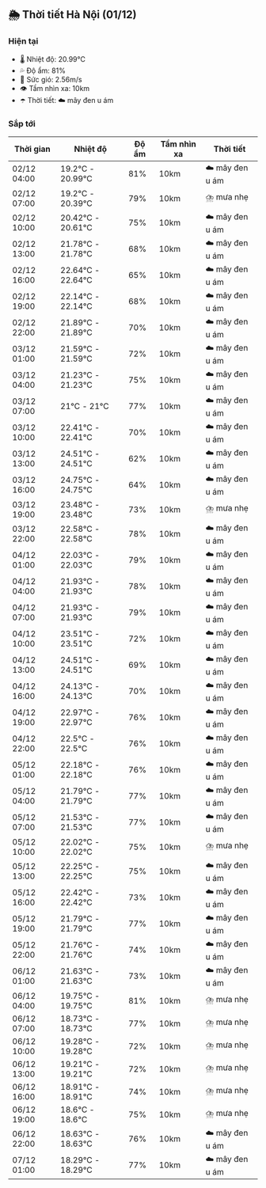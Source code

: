 ## 🌦️ Thời tiết Hà Nội (01/12)

### Hiện tại

- 🌡️ Nhiệt độ: 20.99℃
- 💦 Độ ẩm: 81%
- 💨 Sức gió: 2.56m/s
- 👁️ Tầm nhìn xa: 10km
- ☂️ Thời tiết: ☁️ mây đen u ám

### Sắp tới

| Thời gian | Nhiệt độ | Độ ẩm | Tầm nhìn xa | Thời tiết |
| --- | --- | --- | --- | --- |
| 02/12 04:00 | 19.2℃ - 20.99℃ | 81% | 10km | ☁️ mây đen u ám |
| 02/12 07:00 | 19.2℃ - 20.39℃ | 79% | 10km | ⛈️ mưa nhẹ |
| 02/12 10:00 | 20.42℃ - 20.61℃ | 75% | 10km | ☁️ mây đen u ám |
| 02/12 13:00 | 21.78℃ - 21.78℃ | 68% | 10km | ☁️ mây đen u ám |
| 02/12 16:00 | 22.64℃ - 22.64℃ | 65% | 10km | ☁️ mây đen u ám |
| 02/12 19:00 | 22.14℃ - 22.14℃ | 68% | 10km | ☁️ mây đen u ám |
| 02/12 22:00 | 21.89℃ - 21.89℃ | 70% | 10km | ☁️ mây đen u ám |
| 03/12 01:00 | 21.59℃ - 21.59℃ | 72% | 10km | ☁️ mây đen u ám |
| 03/12 04:00 | 21.23℃ - 21.23℃ | 75% | 10km | ☁️ mây đen u ám |
| 03/12 07:00 | 21℃ - 21℃ | 77% | 10km | ☁️ mây đen u ám |
| 03/12 10:00 | 22.41℃ - 22.41℃ | 70% | 10km | ☁️ mây đen u ám |
| 03/12 13:00 | 24.51℃ - 24.51℃ | 62% | 10km | ☁️ mây đen u ám |
| 03/12 16:00 | 24.75℃ - 24.75℃ | 64% | 10km | ☁️ mây đen u ám |
| 03/12 19:00 | 23.48℃ - 23.48℃ | 73% | 10km | ⛈️ mưa nhẹ |
| 03/12 22:00 | 22.58℃ - 22.58℃ | 78% | 10km | ☁️ mây đen u ám |
| 04/12 01:00 | 22.03℃ - 22.03℃ | 79% | 10km | ☁️ mây đen u ám |
| 04/12 04:00 | 21.93℃ - 21.93℃ | 78% | 10km | ☁️ mây đen u ám |
| 04/12 07:00 | 21.93℃ - 21.93℃ | 79% | 10km | ☁️ mây đen u ám |
| 04/12 10:00 | 23.51℃ - 23.51℃ | 72% | 10km | ☁️ mây đen u ám |
| 04/12 13:00 | 24.51℃ - 24.51℃ | 69% | 10km | ☁️ mây đen u ám |
| 04/12 16:00 | 24.13℃ - 24.13℃ | 70% | 10km | ☁️ mây đen u ám |
| 04/12 19:00 | 22.97℃ - 22.97℃ | 76% | 10km | ☁️ mây đen u ám |
| 04/12 22:00 | 22.5℃ - 22.5℃ | 76% | 10km | ☁️ mây đen u ám |
| 05/12 01:00 | 22.18℃ - 22.18℃ | 76% | 10km | ☁️ mây đen u ám |
| 05/12 04:00 | 21.79℃ - 21.79℃ | 77% | 10km | ☁️ mây đen u ám |
| 05/12 07:00 | 21.53℃ - 21.53℃ | 77% | 10km | ☁️ mây đen u ám |
| 05/12 10:00 | 22.02℃ - 22.02℃ | 75% | 10km | ⛈️ mưa nhẹ |
| 05/12 13:00 | 22.25℃ - 22.25℃ | 75% | 10km | ☁️ mây đen u ám |
| 05/12 16:00 | 22.42℃ - 22.42℃ | 73% | 10km | ☁️ mây đen u ám |
| 05/12 19:00 | 21.79℃ - 21.79℃ | 77% | 10km | ☁️ mây đen u ám |
| 05/12 22:00 | 21.76℃ - 21.76℃ | 74% | 10km | ☁️ mây đen u ám |
| 06/12 01:00 | 21.63℃ - 21.63℃ | 73% | 10km | ☁️ mây đen u ám |
| 06/12 04:00 | 19.75℃ - 19.75℃ | 81% | 10km | ⛈️ mưa nhẹ |
| 06/12 07:00 | 18.73℃ - 18.73℃ | 77% | 10km | ⛈️ mưa nhẹ |
| 06/12 10:00 | 19.28℃ - 19.28℃ | 72% | 10km | ⛈️ mưa nhẹ |
| 06/12 13:00 | 19.21℃ - 19.21℃ | 72% | 10km | ⛈️ mưa nhẹ |
| 06/12 16:00 | 18.91℃ - 18.91℃ | 74% | 10km | ⛈️ mưa nhẹ |
| 06/12 19:00 | 18.6℃ - 18.6℃ | 75% | 10km | ⛈️ mưa nhẹ |
| 06/12 22:00 | 18.63℃ - 18.63℃ | 76% | 10km | ☁️ mây đen u ám |
| 07/12 01:00 | 18.29℃ - 18.29℃ | 77% | 10km | ☁️ mây đen u ám |
